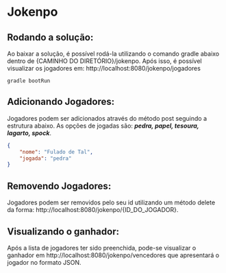 # Jokenpo

## Rodando a solução:
Ao baixar a solução, é possível rodá-la utilizando o comando gradle abaixo dentro de {CAMINHO DO DIRETÓRIO}/jokenpo. Após isso, é possível visualizar os jogadores em: http://localhost:8080/jokenpo/jogadores
```
gradle bootRun
```
## Adicionando Jogadores:
Jogadores podem ser adicionados através do método post seguindo a estrutura abaixo. As opções de jogadas são: ***pedra, papel, tesoura, lagarto, spock***.
```json
{
    "nome": "Fulado de Tal",
    "jogada": "pedra"
}
```
## Removendo Jogadores:
Jogadores podem ser removidos pelo seu id utilizando um método delete da forma: http://localhost:8080/jokenpo/{ID_DO_JOGADOR}. 
## Visualizando o ganhador:
Após a lista de jogadores ter sido preenchida, pode-se visualizar o ganhador em http://localhost:8080/jokenpo/vencedores que apresentará o jogador no formato JSON.
